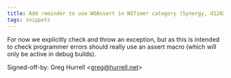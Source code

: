 ```yaml
---
title: Add reminder to use WOAssert in NSTimer category (Synergy, d1202ae)
tags: snippets
---
```


For now we explicitly check and throw an exception, but as this is intended to check programmer errors should really use an assert macro (which will only be active in debug builds).

Signed-off-by: Greg Hurrell &lt;greg@hurrell.net&gt;
